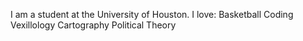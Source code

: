 I am a student at the University of Houston.
I love:
Basketball
Coding
Vexillology
Cartography
Political Theory
